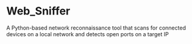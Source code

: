 # Web_Sniffer
A Python-based network reconnaissance tool that scans for connected devices on a local network and detects open ports on a target IP
